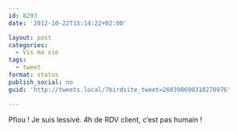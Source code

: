 ```yaml
---
id: 8293
date: '2012-10-22T15:14:22+02:00'

layout: post
categories:
  - Vis ma vie
tags:
  - tweet
format: status
publish_social: no
guid: 'http://tweets.local/?birdsite_tweet=260398698310270976'

---
```


Pfiou ! Je suis lessivé. 4h de RDV client, c’est pas humain !